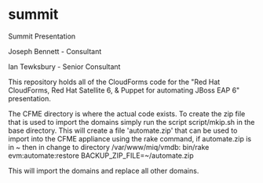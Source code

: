 # summit
Summit Presentation

Joseph Bennett - Consultant

Ian Tewksbury  - Senior Consultant

This repository holds all of the CloudForms code for the "Red Hat 
CloudForms, Red Hat Satellite 6, & Puppet for automating JBoss EAP 6"
presentation.

The CFME directory is where the actual code exists.  To create the zip
file that is used to import the domains simply run the script 
script/mkip.sh in the base directory.  This will create a file 
'automate.zip' that can be used to import into the CFME appliance using
the rake command, if automate.zip is in ~ then in change to directory
/var/www/miq/vmdb:
  bin/rake evm:automate:restore BACKUP_ZIP_FILE=~/automate.zip

This will import the domains and replace all other domains.
